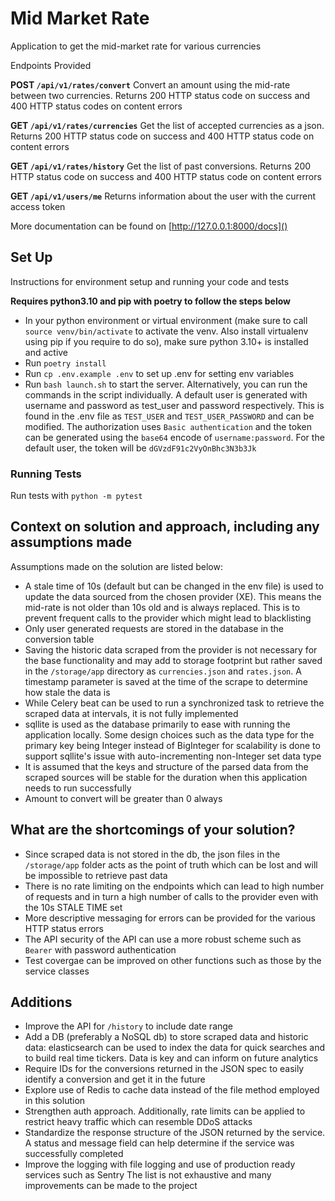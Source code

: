 # Mid Market Rate

Application to get the mid-market rate for various currencies

Endpoints Provided

**POST `/api/v1/rates/convert`** Convert an amount using the mid-rate between two currencies. Returns 200 HTTP status
code on success and 400 HTTP status codes on content errors

**GET `/api/v1/rates/currencies`** Get the list of accepted currencies as a json. Returns 200 HTTP status code on
success and 400 HTTP status code on content errors

**GET `/api/v1/rates/history`** Get the list of past conversions. Returns 200 HTTP status code on success and 400 HTTP
status code on content errors

**GET `/api/v1/users/me`** Returns information about the user with the current access token

More documentation can be found on [http://127.0.0.1:8000/docs]()

## Set Up

Instructions for environment setup and running your code and tests

**Requires python3.10 and pip with poetry to follow the steps below**

- In your python environment or virtual environment (make sure to call `source venv/bin/activate` to activate the venv.
  Also install virtualenv using pip if you require to do so), make sure python 3.10+ is installed and active
- Run `poetry install`
- Run `cp .env.example .env` to set up .env for setting env variables
- Run `bash launch.sh` to start the server. Alternatively, you can run the commands in the script individually.
  A default user is generated with username and password as test_user and password respectively. This is found in the
  .env file as `TEST_USER` and `TEST_USER_PASSWORD` and can be modified. The authorization uses `Basic authentication`
  and the token can be generated using the `base64` encode of `username:password`. For the default user, the token will
  be `dGVzdF91c2VyOnBhc3N3b3Jk`

### Running Tests

Run tests with `python -m pytest`

## Context on solution and approach, including any assumptions made

Assumptions made on the solution are listed below:

- A stale time of 10s (default but can be changed in the env file) is used to update the data sourced from the chosen
  provider (XE). This means the mid-rate is not older than 10s old and is always replaced. This is to prevent frequent
  calls to the provider which might lead to blacklisting
- Only user generated requests are stored in the database in the conversion table
- Saving the historic data scraped from the provider is not necessary for the base functionality and may add to storage
  footprint but rather saved in the `/storage/app` directory as `currencies.json` and `rates.json`. A timestamp
  parameter is saved at the time of the scrape to determine how stale the data is
- While Celery beat can be used to run a synchronized task to retrieve the scraped data at intervals, it is not fully
  implemented
- sqllite is used as the database primarily to ease with running the application locally. Some design choices such as
  the data type for the primary key being Integer instead of BigInteger for scalability is done to support sqllite's
  issue with auto-incrementing non-Integer set data type
- It is assumed that the keys and structure of the parsed data from the scraped sources will be stable for the duration
  when this application needs to run successfully
- Amount to convert will be greater than 0 always

## What are the shortcomings of your solution?

- Since scraped data is not stored in the db, the json files in the `/storage/app` folder acts as the point of truth
  which can be lost and will be impossible to retrieve past data
- There is no rate limiting on the endpoints which can lead to high number of requests and in turn a high number of
  calls to the provider even with the 10s STALE TIME set
- More descriptive messaging for errors can be provided for the various HTTP status errors
- The API security of the API can use a more robust scheme such as `Bearer` with password authentication
- Test covergae can be improved on other functions such as those by the service classes

## Additions

- Improve the API for `/history` to include date range
- Add a DB (preferably a NoSQL db) to store scraped data and historic data: elasticsearch can be used to index the data
  for quick searches and to build real time tickers. Data is key and can inform on future analytics
- Require IDs for the conversions returned in the JSON spec to easily identify a conversion and get it in the future
- Explore use of Redis to cache data instead of the file method employed in this solution
- Strengthen auth approach. Additionally, rate limits can be applied to restrict
  heavy traffic which can resemble DDoS attacks
- Standardize the response structure of the JSON returned by the service. A status and message field can help determine
  if the service was successfully completed
- Improve the logging with file logging and use of production ready services such as Sentry
  The list is not exhaustive and many improvements can be made to the project